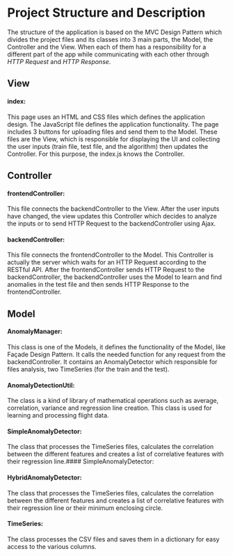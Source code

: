 # Project Structure and Description
The structure of the application is based on the MVC Design Pattern which divides the project files and its classes into 3 main parts, the Model, the Controller and the View. When each of them has a responsibility for a different part of the app while communicating with each other through *HTTP Request* and *HTTP Response*.

## View
#### index:
This page uses an HTML and CSS files which defines the application design. The JavaScript file defines the application functionality. The page includes 3 buttons for uploading files and send them to the Model. These files are the View, which is responsible for displaying the UI and collecting the user inputs (train file, test file, and the algorithm) then updates the Controller. For this purpose, the index.js knows the Controller.

## Controller
#### frontendController:
This file connects the backendController to the View. After the user inputs have changed, the view updates this Controller 
which decides to analyze the inputs or to send HTTP Request to the backendController using Ajax.

#### backendController:
This file connects the frontendController to the Model. This Controller is actually the server which waits for an HTTP Request according to the RESTful API.
After the frontendController sends HTTP Request to the backendController, the backendController uses the Model to learn and find anomalies in the test file and then sends HTTP Response to the frontendController.
## Model
#### AnomalyManager:
This class is one of the Models, it defines the functionality of the Model, like Façade Design Pattern. It calls the needed function for any request from the backendController. It contains an AnomalyDetector which responsible for files analysis, two TimeSeries (for the train and the test).
#### AnomalyDetectionUtil:
The class is a kind of library of mathematical operations such as average, correlation, variance and regression line creation. This class is used for learning and processing flight data.
#### SimpleAnomalyDetector:
The class that processes the TimeSeries files, calculates the correlation between the different features and creates a list of correlative features with their regression line.#### SimpleAnomalyDetector:
#### HybridAnomalyDetector:
The class that processes the TimeSeries files, calculates the correlation between the different features and creates a list of correlative features with their regression line or their minimum enclosing circle.
#### TimeSeries:
The class processes the CSV files and saves them in a dictionary for easy access to the various columns.
